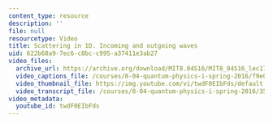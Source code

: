```yaml
---
content_type: resource
description: ''
file: null
resourcetype: Video
title: Scattering in 1D. Incoming and outgoing waves
uid: 622b68a9-7ec6-c8bc-c995-a37411e3ab27
video_files:
  archive_url: https://archive.org/download/MIT8.04S16/MIT8_04S16_lec17_s4_300k.mp4
  video_captions_file: /courses/8-04-quantum-physics-i-spring-2016/f9e0bc757b0e5155a02a25b3533832c1_twdF0EIbFds.vtt
  video_thumbnail_file: https://img.youtube.com/vi/twdF0EIbFds/default.jpg
  video_transcript_file: /courses/8-04-quantum-physics-i-spring-2016/35961dd23670516e9487622c2631aad1_twdF0EIbFds.pdf
video_metadata:
  youtube_id: twdF0EIbFds
---
```

